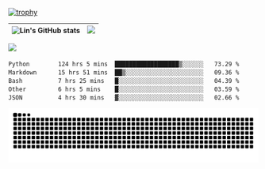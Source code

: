 [![trophy](https://github-profile-trophy.vercel.app/?username=ocss884&column=7)](https://github.com/ocss884)

| ![Lin's GitHub stats](https://github-readme-stats.vercel.app/api?username=ocss884&show_icons=true&hide_border=True&count_private=true) | ![](https://github-readme-streak-stats.herokuapp.com?user=ocss884&hide_border=true&date_format=M%20j%5B%2C%20Y%5D&ring=7EDDCF&fire=7EDDCF") |
| ------------------------------------------------------------ | ------------------------------------------------------------ |

![](https://komarev.com/ghpvc/?username=ocss884&color=brightgreen)

<!--START_SECTION:waka-->

```txt
Python        124 hrs 5 mins  ██████████████████▒░░░░░░   73.29 %
Markdown      15 hrs 51 mins  ██▒░░░░░░░░░░░░░░░░░░░░░░   09.36 %
Bash          7 hrs 25 mins   █░░░░░░░░░░░░░░░░░░░░░░░░   04.39 %
Other         6 hrs 5 mins    █░░░░░░░░░░░░░░░░░░░░░░░░   03.59 %
JSON          4 hrs 30 mins   ▓░░░░░░░░░░░░░░░░░░░░░░░░   02.66 %
```

<!--END_SECTION:waka-->

<p align="center">
   <img src="https://github.com/ocss884/ocss884/blob/output/github-snake.svg" alt="snake">
</p>

